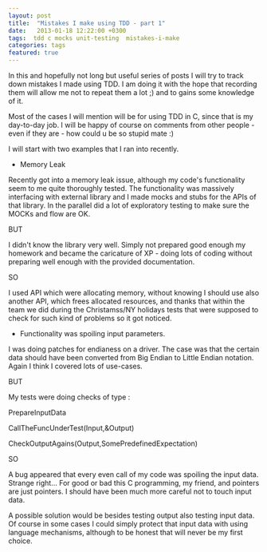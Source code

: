 ```yaml
---
layout: post
title:  "Mistakes I make using TDD - part 1"
date:   2013-01-18 12:22:00 +0300
tags:  tdd c mocks unit-testing  mistakes-i-make
categories: tags
featured: true
---
```


In this and hopefully not long but useful series of posts I will try to track down mistakes I made using TDD. I am doing it with the hope that recording them will allow me not to repeat them a lot ;) and to gains some knowledge of it.

Most of the cases I will mention will be for using TDD in C, since that is my day-to-day job. I will be happy of course on comments from other people - even if they are - how could u be so stupid mate :)

 I will start with two examples that I ran into recently.

 * Memory Leak

Recently got into a memory leak issue, although my code's functionality seem to me quite thoroughly tested. The functionality was massively interfacing with external library and I made mocks and stubs for the APIs of that library. In the parallel did a lot of exploratory testing to make sure the MOCKs and flow are OK.

BUT

I didn't know the library very well. Simply not prepared good enough my homework and became the caricature of XP - doing lots of coding without preparing well enough with the provided documentation.

SO

I used API which were allocating memory, without knowing I should use also another API, which frees allocated resources, and thanks that within the team we did during the Christamss/NY  holidays tests that were supposed to check for such kind of problems so it got noticed.

 * Functionality was spoiling input parameters.

 I was doing patches for endianess on a driver. The case was that the certain data should have been converted from Big Endian to Little Endian notation. Again I think I covered lots of use-cases.

BUT

My tests were doing checks of type :

PrepareInputData

CallTheFuncUnderTest(Input,&Output)

CheckOutputAgains(Output,SomePredefinedExpectation)

SO

A bug appeared that every even call of my code was spoiling the input data. Strange right... For good or bad this C programming, my friend, and pointers are just pointers. I should have been much more careful not to touch input data.

 A possible solution would be besides testing output also testing input data. Of course in some cases I could simply protect that input data with using language mechanisms, although to be honest that will never be my first choice.  

